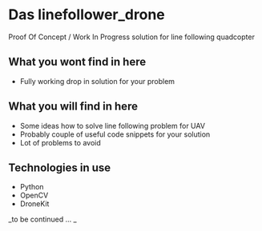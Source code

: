 # Das linefollower_drone
Proof Of Concept / Work In Progress solution for line following quadcopter

## What you wont find in here
* Fully working drop in solution for your problem

## What you will find in here
* Some ideas how to solve line following problem for UAV
* Probably couple of useful code snippets for your solution
* Lot of problems to avoid

## Technologies in use
* Python
* OpenCV
* DroneKit

_to be continued ... _
